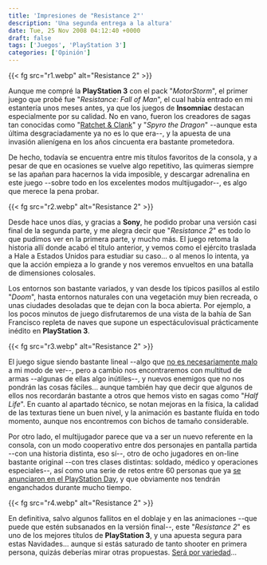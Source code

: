 ```yaml
---
title: 'Impresiones de "Resistance 2"'
description: 'Una segunda entrega a la altura'
date: Tue, 25 Nov 2008 04:12:40 +0000
draft: false
tags: ['Juegos', 'PlayStation 3']
categories: ['Opinión']
---
```


{{< fg src="r1.webp" alt="Resistance 2" >}}

Aunque me compré la **PlayStation 3** con el pack "_MotorStorm_", el primer juego que probé fue "_Resistance: Fall of Man_", el cual había entrado en mi estantería unos meses antes, ya que los juegos de **Insomniac** destacan especialmente por su calidad. No en vano, fueron los creadores de sagas tan conocidas como "[Ratchet & Clank](/impresiones-de-ratchet-clank-en-busca-del-tesoro/)" y "_Spyro the Dragon_" --aunque esta última desgraciadamente ya no es lo que era--, y la apuesta de una invasión alienígena en los años cincuenta era bastante prometedora.

De hecho, todavía se encuentra entre mis títulos favoritos de la consola, y a pesar de que en ocasiones se vuelve algo repetitivo, las quimeras siempre se las apañan para hacernos la vida imposible, y descargar adrenalina en este juego --sobre todo en los excelentes modos multijugador--, es algo que merece la pena probar.

{{< fg src="r2.webp" alt="Resistance 2" >}}

Desde hace unos días, y gracias a **Sony**, he podido probar una versión casi final de la segunda parte, y me alegra decir que "_Resistance 2_" es todo lo que pudimos ver en la primera parte, y mucho más. El juego retoma la historia allí donde acabó el título anterior, y vemos como el ejército traslada a Hale a Estados Unidos para estudiar su caso... o al menos lo intenta, ya que la acción empieza a lo grande y nos veremos envueltos en una batalla de dimensiones colosales.

Los entornos son bastante variados, y van desde los típicos pasillos al estilo "_Doom_", hasta entornos naturales con una vegetación muy bien recreada, o unas ciudades desoladas que te dejan con la boca abierta. Por ejemplo, a los pocos minutos de juego disfrutaremos de una vista de la bahía de San Francisco repleta de naves que supone un espectáculovisual prácticamente inédito en **PlayStation 3**.

{{< fg src="r3.webp" alt="Resistance 2" >}}

El juego sigue siendo bastante lineal --algo que [no es necesariamente malo](/far-cry-2-bienvenido-a-africa/) a mi modo de ver--, pero a cambio nos encontraremos con multitud de armas --algunas de ellas algo inútiles--, y nuevos enemigos que no nos pondrán las cosas fáciles... aunque también hay que decir que algunos de ellos nos recordarán bastante a otros que hemos visto en sagas como "_Half Life_". En cuanto al apartado técnico, se notan mejoras en la física, la calidad de las texturas tiene un buen nivel, y la animación es bastante fluída en todo momento, aunque nos encontremos con bichos de tamaño considerable.

Por otro lado, el multijugador parece que va a ser un nuevo referente en la consola, con un modo cooperativo entre dos personajes en pantalla partida --con una historia distinta, eso sí--, otro de ocho jugadores en on-line bastante original --con tres clases distintas: soldado, médico y operaciones especiales--, así como una serie de retos entre 60 personas que ya [se anunciaron en el PlayStation Day](/playstation-day-las-conferencias/), y que obviamente nos tendrán enganchados durante mucho tiempo.

{{< fg src="r4.webp" alt="Resistance 2" >}}

En definitiva, salvo algunos fallitos en el doblaje y en las animaciones --que puede que estén subsanados en la versión final--, este "_Resistance 2_" es uno de los mejores títulos de **PlayStation 3**, y una apuesta segura para estas Navidades... aunque si estás saturado de tanto shooter en primera persona, quizás deberías mirar otras propuestas. [Será por variedad](/la-que-se-nos-viene-encima-senores/)...